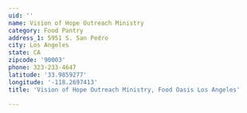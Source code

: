 ```yaml
---
uid: ''
name: Vision of Hope Outreach Ministry
category: Food Pantry
address_1: 5951 S. San Pedro
city: Los Angeles
state: CA
zipcode: '90003'
phone: 323-233-4647
latitude: '33.9859277'
longitude: '-118.2697413'
title: 'Vision of Hope Outreach Ministry, Food Oasis Los Angeles'

---
```

